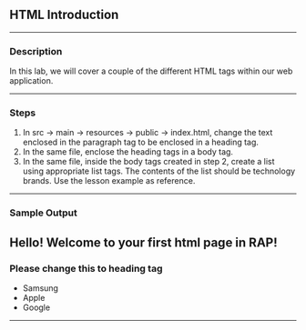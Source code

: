 ## HTML Introduction
---
### Description
In this lab, we will cover a couple of the different HTML tags within our web application.

---
### Steps
1. In src -> main -> resources -> public -> index.html, change the text enclosed in the paragraph tag to be enclosed in a heading tag.
2. In the same file, enclose the heading tags in a body tag.
3. In the same file, inside the body tags created in step 2, create a list using appropriate list tags. The contents of the list should be technology brands. Use the lesson example as reference.
---
### Sample Output


<h2>Hello! Welcome to your first html page in RAP!</h2> 

<h3>Please change this to heading tag</h3>


<ul>
  <li>Samsung</li>
  <li>Apple</li>
  <li>Google</li>
</ul>


---
